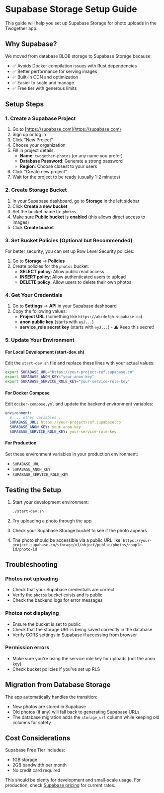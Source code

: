 # Supabase Storage Setup Guide

This guide will help you set up Supabase Storage for photo uploads in the Twogether app.

## Why Supabase?

We moved from database BLOB storage to Supabase Storage because:
- ✅ Avoids Docker compilation issues with Rust dependencies
- ✅ Better performance for serving images
- ✅ Built-in CDN and optimization
- ✅ Easier to scale and manage
- ✅ Free tier with generous limits

## Setup Steps

### 1. Create a Supabase Project

1. Go to [https://supabase.com](https://supabase.com)
2. Sign up or log in
3. Click "New Project"
4. Choose your organization
5. Fill in project details:
   - **Name**: `twogether-photos` (or any name you prefer)
   - **Database Password**: Generate a strong password
   - **Region**: Choose closest to your users
6. Click "Create new project"
7. Wait for the project to be ready (usually 1-2 minutes)

### 2. Create Storage Bucket

1. In your Supabase dashboard, go to **Storage** in the left sidebar
2. Click **Create a new bucket**
3. Set the bucket name to: `photos`
4. Make sure **Public bucket** is **enabled** (this allows direct access to images)
5. Click **Create bucket**

### 3. Set Bucket Policies (Optional but Recommended)

For better security, you can set up Row Level Security policies:

1. Go to **Storage** → **Policies**
2. Create policies for the `photos` bucket:
   - **SELECT policy**: Allow public read access
   - **INSERT policy**: Allow authenticated users to upload
   - **DELETE policy**: Allow users to delete their own photos

### 4. Get Your Credentials

1. Go to **Settings** → **API** in your Supabase dashboard
2. Copy the following values:
   - **Project URL** (something like `https://abcdefgh.supabase.co`)
   - **anon public key** (starts with `eyJ...`)
   - **service_role secret key** (starts with `eyJ...`) - ⚠️ Keep this secret!

### 5. Update Your Environment

#### For Local Development (start-dev.sh)

Edit the `start-dev.sh` file and replace these lines with your actual values:

```bash
export SUPABASE_URL="https://your-project-ref.supabase.co"
export SUPABASE_ANON_KEY="your-anon-key"
export SUPABASE_SERVICE_ROLE_KEY="your-service-role-key"
```

#### For Docker Compose

Edit `docker-compose.yml` and update the backend environment variables:

```yaml
environment:
  # ... other variables ...
  SUPABASE_URL: https://your-project-ref.supabase.co
  SUPABASE_ANON_KEY: your-anon-key
  SUPABASE_SERVICE_ROLE_KEY: your-service-role-key
```

#### For Production

Set these environment variables in your production environment:
- `SUPABASE_URL`
- `SUPABASE_ANON_KEY`
- `SUPABASE_SERVICE_ROLE_KEY`

## Testing the Setup

1. Start your development environment:
   ```bash
   ./start-dev.sh
   ```

2. Try uploading a photo through the app
3. Check your Supabase Storage bucket to see if the photo appears
4. The photo should be accessible via a public URL like:
   `https://your-project.supabase.co/storage/v1/object/public/photos/couple-id/photo-id`

## Troubleshooting

### Photos not uploading
- Check that your Supabase credentials are correct
- Verify the `photos` bucket exists and is public
- Check the backend logs for error messages

### Photos not displaying
- Ensure the bucket is set to public
- Check that the storage URL is being saved correctly in the database
- Verify CORS settings in Supabase if accessing from browser

### Permission errors
- Make sure you're using the service role key for uploads (not the anon key)
- Check bucket policies if you've set up RLS

## Migration from Database Storage

The app automatically handles the transition:
- New photos are stored in Supabase
- Old photos (if any) will fall back to generating Supabase URLs
- The database migration adds the `storage_url` column while keeping old columns for safety

## Cost Considerations

Supabase Free Tier includes:
- 1GB storage
- 2GB bandwidth per month
- No credit card required

This should be plenty for development and small-scale usage. For production, check [Supabase pricing](https://supabase.com/pricing) for current rates. 